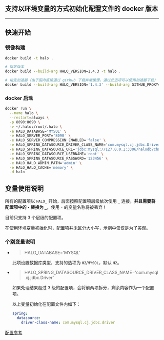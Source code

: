 ## 支持以环境变量的方式初始化配置文件的 docker 版本

------------------------------

## 快速开始

### 镜像构建

```bash
docker build -t halo .

# 指定版本
docker build --build-arg HALO_VERSION=1.4.3 -t halo .

# 指定加速器（由于国内直接通过 github 下载非常缓慢，通过此选项可以使用加速器下载）
docker build --build-arg HALO_VERSION='1.4.3' --build-arg GITHUB_PROXY='https://ghproxy.com/' -t halo .
```

### docker 启动

```bash
docker run \
  --name halo \
  --restart=always \
  -p 8090:8090 \
  -v ~/.halo:/root/.halo \
  -e HALO_DATABASE='MYSQL' \
  -e HALO_SERVER_PORT='8090' \
  -e HALO_SERVER_COMPRESSION_ENABLED='false' \
  -e HALO_SPRING_DATASOURCE_DRIVER_CLASS_NAME='com.mysql.cj.jdbc.Driver' \
  -e HALO_SPRING_DATASOURCE_URL='jdbc:mysql://127.0.0.1:3306/halodb?characterEncoding=utf8&useSSL=false&serverTimezone=Asia/Shanghai&allowPublicKeyRetrieval=true' \
  -e HALO_SPRING_DATASOURCE_USERNAME='root' \
  -e HALO_SPRING_DATASOURCE_PASSWORD='123456' \
  -e HALO_HALO_ADMIN_PATH='admin' \
  -e HALO_HALO_CACHE='memory' \
  -d halo
```

## 变量使用说明

所有的配置项以 `HALO_` 开始，后面按照配置项层级依次使用 `_` 连接，**并且需要将配置项中的 `-` 替换为 `_`**，使用 `-` 的变量名称将被丢弃！

目前只支持 3 个层级的配置项。

在使用环境变量初始化时，配置项并未区分大小写，示例中仅仅是为了美观。

### 个别变量说明

- > HALO_DATABASE='MYSQL'

  此项设置数据库类型，支持的选项为 `H2`/`MYSQL`，默认 `H2`。

- > HALO_SPRING_DATASOURCE_DRIVER_CLASS_NAME='com.mysql.cj.jdbc.Driver'

  如果处理结果超过 3 级的配置项，会将前两项拆分，剩余内容作为一个配置项。

  以上变量初始化在配置文件内如下：

  ```yaml
  spring:
    datasource:
      driver-class-name: com.mysql.cj.jdbc.driver
  ```

  

[配置参考](https://docs.halo.run/getting-started/config/#mysql-1)